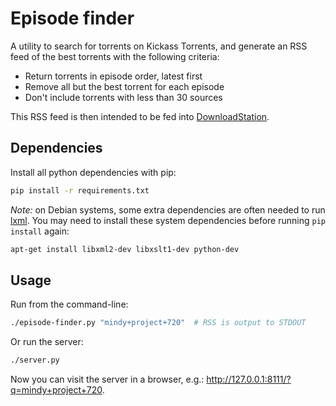 Episode finder
===

A utility to search for torrents on Kickass Torrents,
and generate an RSS feed of the best torrents with the following criteria:

- Return torrents in episode order, latest first
- Remove all but the best torrent for each episode
- Don't include torrents with less than 30 sources

This RSS feed is then intended to be fed into [DownloadStation](https://help.synology.com/dsm/?section=DownloadStation).

Dependencies
---

Install all python dependencies with pip:

``` bash
pip install -r requirements.txt
```

*Note:* on Debian systems, some extra dependencies are often needed to run [lxml](https://pypi.python.org/pypi/lxml).
You may need to install these system dependencies before running `pip install` again:

``` bash
apt-get install libxml2-dev libxslt1-dev python-dev
```

Usage
---

Run from the command-line:

``` bash
./episode-finder.py "mindy+project+720"  # RSS is output to STDOUT
```

Or run the server:

``` bash
./server.py
```

Now you can visit the server in a browser, e.g.: <http://127.0.0.1:8111/?q=mindy+project+720>.

